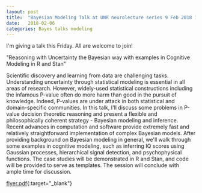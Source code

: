 ```yaml
---
layout: post
title:  "Bayesian Modeling Talk at UNR neurolecture series 9 Feb 2018 11:00AM RSJ 101"
date:   2018-02-06
categories: Bayes talks modeling
---
```


I'm giving a talk this Friday. All are welcome to join!

"Reasoning with Uncertainty the Bayesian way with examples in Cognitive Modeling in R and Stan"

Scientific discovery and learning from data are challenging tasks. Understanding uncertainty through statistical modeling is essential in all areas of research. However, widely-used statistical constructions including the infamous P-value often do more harm than good in the pursuit of knowledge. Indeed, P-values are under attack in both statistical and domain-specific communities. In this talk, I'll discuss some problems in P-value decision theoretic reasoning and present a flexible and philosophically coherent strategy - Bayesian modeling and inference. Recent advances in computation and software provide extremely fast and relatively straightforward implementation of complex Bayesian models. After providing background on Bayesian modeling in general, we'll walk through some examples in cognitive modeling, such as inferring IQ scores using Gaussian processes, hierarchical signal detection, and psychophysical functions. The case studies will be demonstrated in R and Stan, and code will be provided to serve as templates. The session will conclude with ample time for discussion.

[flyer.pdf](~/etc/Stan_talk_neurolecture_series.pdf){:target="_blank"}
